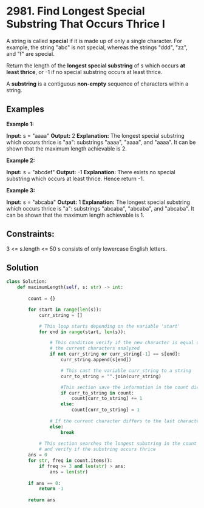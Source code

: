# 2981. Find Longest Special Substring That Occurs Thrice I

A string is called **special** if it is made up of only a single character. For example, the string "abc" is not special, whereas the strings "ddd", "zz", and "f" are special.

Return the length of the **longest special substring** of s which occurs **at least thrice**, or -1 if no special substring occurs at least thrice.

A **substring** is a contiguous **non-empty** sequence of characters within a string.

## Examples

**Example 1:**

**Input:** s = "aaaa"
**Output:** 2
**Explanation:** The longest special substring which occurs thrice is "aa": substrings "aaaa", "aaaa", and "aaaa".
It can be shown that the maximum length achievable is 2.

**Example 2:**

**Input:** s = "abcdef"
**Output:** -1
**Explanation:** There exists no special substring which occurs at least thrice. Hence return -1.

**Example 3:**

**Input:** s = "abcaba"
**Output:** 1
**Explanation:** The longest special substring which occurs thrice is "a": substrings "abcaba", "abcaba", and "abcaba".
It can be shown that the maximum length achievable is 1.

## Constraints:

3 <= s.length <= 50
s consists of only lowercase English letters.

## Solution

```python
class Solution:
    def maximumLength(self, s: str) -> int:
        
        count = {}

        for start in range(len(s)):
            curr_string = []

            # This loop starts depending on the variable 'start' 
            for end in range(start, len(s)):

                # This condition verify if the new character is equal or not
                # the current characters analyzed
                if not curr_string or curr_string[-1] == s[end]:
                    curr_string.append(s[end])

                    # This cast the variable curr_string to a string
                    curr_to_string = "".join(curr_string)

                    #This section save the information in the count dictionary
                    if curr_to_string in count:
                        count[curr_to_string] += 1
                    else:
                        count[curr_to_string] = 1
                
                # If the current character differs to the last character, the loop breaks
                else:
                    break
            
            # This section searches the longest substring in the count dictionary
            # and verify if the substring occurs thrice
        ans = 0
        for str, freq in count.items():
            if freq >= 3 and len(str) > ans:
                ans = len(str)
        
        if ans == 0:
            return -1
            
        return ans
```